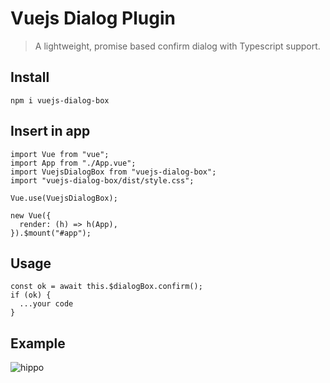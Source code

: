 # Vuejs Dialog Plugin

> A lightweight, promise based confirm dialog with Typescript support.

## Install

```
npm i vuejs-dialog-box
```
## Insert in app
```
import Vue from "vue";
import App from "./App.vue";
import VuejsDialogBox from "vuejs-dialog-box";
import "vuejs-dialog-box/dist/style.css";

Vue.use(VuejsDialogBox);

new Vue({
  render: (h) => h(App),
}).$mount("#app");
```
## Usage

```
const ok = await this.$dialogBox.confirm();
if (ok) {
  ...your code
}

```
## Example
![hippo](https://media.giphy.com/media/Mb3kf8InvHFVrEmkIG/giphy.gif)
